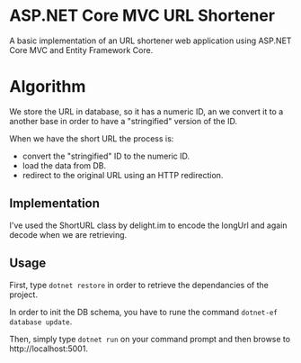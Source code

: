 # ASP.NET Core MVC URL Shortener
A basic implementation of an URL shortener web application using ASP.NET Core MVC and Entity Framework Core.


# Algorithm

We store the URL in database, so it has a numeric ID, an we convert it to a another base in order to have a "stringified" version of the ID.

When we have the short URL the process is:
- convert the "stringified" ID to the numeric ID.
- load the data from DB.
- redirect to the original URL using an HTTP redirection.


## Implementation

I've used the ShortURL class by delight.im to encode the longUrl and again decode when we are retrieving.

## Usage

First,  type `dotnet restore` in order to retrieve the dependancies of the project.

In order to init the DB schema, you have to rune the command `dotnet-ef database update`.

Then, simply type `dotnet run` on your command prompt and then browse to http://localhost:5001.
